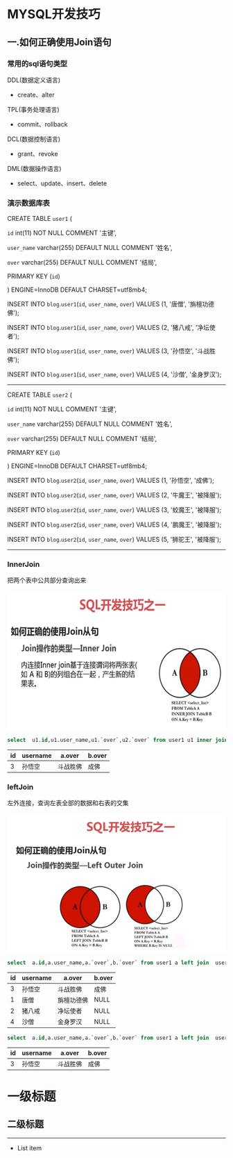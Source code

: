 
# MYSQL开发技巧  


## 一.如何正确使用Join语句


### 常用的sql语句类型

DDL(数据定义语言)

* create、alter
  
TPL(事务处理语言)

* commit、rollback

DCL(数据控制语言)

* grant、revoke

DML(数据操作语言)

* select、update、insert、delete


<!--  <img src="https://raw.githubusercontent.com/AireyZXL/imageDepository/main/join%E8%BF%9E%E6%8E%A5%E5%9B%BE.png" width = "508" height = "322" align=center /> -->

### 演示数据库表

CREATE TABLE `user1` (

  `id` int(11) NOT NULL COMMENT '主键',

  `user_name` varchar(255) DEFAULT NULL COMMENT '姓名',

  `over` varchar(255) DEFAULT NULL COMMENT '结局',

  PRIMARY KEY (`id`)

) ENGINE=InnoDB DEFAULT CHARSET=utf8mb4;



INSERT INTO `blog`.`user1`(`id`, `user_name`, `over`) VALUES (1, '唐僧', '旃檀功德佛');

INSERT INTO `blog`.`user1`(`id`, `user_name`, `over`) VALUES (2, '猪八戒', '净坛使者');

INSERT INTO `blog`.`user1`(`id`, `user_name`, `over`) VALUES (3, '孙悟空', '斗战胜佛');

INSERT INTO `blog`.`user1`(`id`, `user_name`, `over`) VALUES (4, '沙僧', '金身罗汉');


***

CREATE TABLE `user2` (

  `id` int(11) NOT NULL COMMENT '主键',

  `user_name` varchar(255) DEFAULT NULL COMMENT '姓名',

  `over` varchar(255) DEFAULT NULL COMMENT '结局',

  PRIMARY KEY (`id`)

) ENGINE=InnoDB DEFAULT CHARSET=utf8mb4;



INSERT INTO `blog`.`user2`(`id`, `user_name`, `over`) VALUES (1, '孙悟空', '成佛');

INSERT INTO `blog`.`user2`(`id`, `user_name`, `over`) VALUES (2, '牛魔王', '被降服');

INSERT INTO `blog`.`user2`(`id`, `user_name`, `over`) VALUES (3, '蛟魔王', '被降服');

INSERT INTO `blog`.`user2`(`id`, `user_name`, `over`) VALUES (4, '鹏魔王', '被降服');

INSERT INTO `blog`.`user2`(`id`, `user_name`, `over`) VALUES (5, '狮驼王', '被降服');


***



### InnerJoin

把两个表中公共部分查询出来

 <img src="https://raw.githubusercontent.com/AireyZXL/imageDepository/main/innerJoin.png" width = "580" height = "322" align=center /> 

```sql
select  u1.id,u1.user_name,u1.`over`,u2.`over` from user1 u1 inner join user2 u2 on u1.user_name = u2.user_name;
```

|id|username|a.over|b.over|
|--|--|--|--|
|3|孙悟空|斗战胜佛|成佛|


### leftJoin

左外连接，查询左表全部的数据和右表的交集

<img src="https://raw.githubusercontent.com/AireyZXL/imageDepository/main/%E5%B7%A6%E5%A4%96%E8%BF%9E%E6%8E%A5.png" width = "520" height = "322" align=center />

```sql
select  a.id,a.user_name,a.`over`,b.`over` from user1 a left join  user2 b on a.user_name=b.user_name;
```

|id|username|a.over|b.over|
|--|--|--|--|
|3|孙悟空|斗战胜佛|成佛|
|1|唐僧|旃檀功德佛|NULL|
|2|猪八戒|净坛使者|NULL|
|4|沙僧|金身罗汉|NULL|

```sql
select  a.id,a.user_name,a.`over`,b.`over` from user1 a left join  user2 b on a.user_name=b.user_name where b.`over` is not null ;
```

|id|username|a.over|b.over|
|--|--|--|--|
|3 |孙悟空|斗战胜佛|成佛|




一级标题
==================

二级标题 
---------------

* * *

* List item

